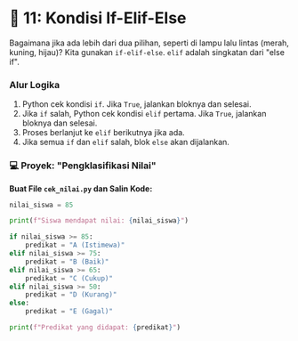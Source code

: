 # 🚦 11: Kondisi If-Elif-Else

Bagaimana jika ada lebih dari dua pilihan, seperti di lampu lalu lintas (merah, kuning, hijau)? Kita gunakan `if-elif-else`. `elif` adalah singkatan dari "else if".

### Alur Logika

1.  Python cek kondisi `if`. Jika `True`, jalankan bloknya dan selesai.
2.  Jika `if` salah, Python cek kondisi `elif` pertama. Jika `True`, jalankan bloknya dan selesai.
3.  Proses berlanjut ke `elif` berikutnya jika ada.
4.  Jika semua `if` dan `elif` salah, blok `else` akan dijalankan.

### 💻 Proyek: "Pengklasifikasi Nilai"

**Buat File `cek_nilai.py` dan Salin Kode:**

```python
nilai_siswa = 85

print(f"Siswa mendapat nilai: {nilai_siswa}")

if nilai_siswa >= 85:
    predikat = "A (Istimewa)"
elif nilai_siswa >= 75:
    predikat = "B (Baik)"
elif nilai_siswa >= 65:
    predikat = "C (Cukup)"
elif nilai_siswa >= 50:
    predikat = "D (Kurang)"
else:
    predikat = "E (Gagal)"

print(f"Predikat yang didapat: {predikat}")
```
